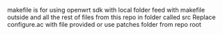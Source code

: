 makefile is for using openwrt sdk with local folder feed with makefile outside and all the rest of files from this repo in folder called src
Replace configure.ac with file provided or use patches folder from repo root
